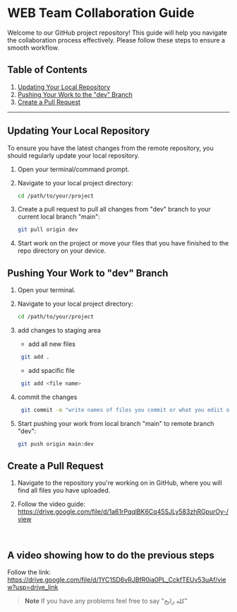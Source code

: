 # WEB Team Collaboration Guide

Welcome to our GitHub project repository! This guide will help you navigate the collaboration process effectively. Please follow these steps to ensure a smooth workflow.

## Table of Contents

1. [Updating Your Local Repository](#updating-your-local-repository)
2. [Pushing Your Work to the "dev" Branch](#pushing-your-work-to-the-dev-branch)
3. [Create a Pull Request](#create-a-pull-request)

---

## Updating Your Local Repository

To ensure you have the latest changes from the remote repository, you should regularly update your local repository.

1. Open your terminal/command prompt.

2. Navigate to your local project directory:

   ```bash
   cd /path/to/your/project
   ```

3. Create a pull request to pull all changes from "dev" branch to your current local branch "main":

   ```bash
   git pull origin dev
   ```

4. Start work on the project or move your files that you have finished to the repo directory on your device.

## Pushing Your Work to "dev" Branch

1. Open your terminal.

2. Navigate to your local project directory:
   ```bash
   cd /path/to/your/project
   ```
3. add changes to staging area
   - add all new files
   ```bash
    git add .
   ```
   - add spacific file
   ```bash
    git add <file name>
   ```
4. commit the changes
   ```bash
    git commit -m "write names of files you commit or what you ediit or add"
   ```
5. Start pushing your work from local branch "main" to remote branch "dev":
   ```bash
   git push origin main:dev
   ```

## Create a Pull Request

1. Navigate to the repository you're working on in GitHub, where you will find all files you have uploaded.

2. Follow the video guide:
https://drive.google.com/file/d/1a61rPqqlBK6Cq45SJLy583zhRGpurOy-/view
<br>

## A video showing how to do the previous steps
   Follow the link: https://drive.google.com/file/d/1YC1SD6vRJBfR0ia0PL_CckfTEUv53uAf/view?usp=drive_link
  
> **Note**
> If you have any problems feel free to say "كله رايح"
